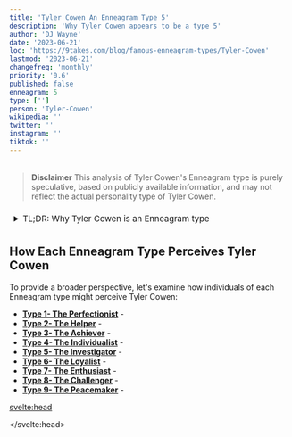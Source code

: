 ```yaml
---
title: 'Tyler Cowen An Enneagram Type 5'
description: 'Why Tyler Cowen appears to be a type 5'
author: 'DJ Wayne'
date: '2023-06-21'
loc: 'https://9takes.com/blog/famous-enneagram-types/Tyler-Cowen'
lastmod: '2023-06-21'
changefreq: 'monthly'
priority: '0.6'
published: false
enneagram: 5
type: ['']
person: 'Tyler-Cowen'
wikipedia: ''
twitter: ''
instagram: ''
tiktok: ''
---
```


<!-- modern principles of economics tyler cowen
tyler cowen blog
modern principles microeconomics
tyler cowen book
stubborn attachments
tyler cohen economist
the complacent class -->

<!-- // notes:  -->

<script>
	import  PopCard  from "../../../lib/components/atoms/PopCard.svelte";
</script>
<div
	style="display: flex;
    justify-content: center;
    margin: 1rem 0;
	"
>
	<PopCard
		image={`/types/3s/${'Tyler-Cowen'}.webp`}
		showIcon={false}
		enneagramType=""
		displayText="Tyler Cowen"
		subtext=""
	/>
</div>

> **Disclaimer** This analysis of Tyler Cowen's Enneagram type is purely speculative, based on publicly available information, and may not reflect the actual personality type of Tyler Cowen.

<details>
<summary class="accordion">TL;DR: Why Tyler Cowen is an Enneagram type</summary>
<div class="panel">
<ul>
<li>
</li>
<li>
</li>
<li>
</li>
<li>
</li>
</ul>
  </div>
</details>

<p class="firstLetter"></p>

## How Each Enneagram Type Perceives Tyler Cowen

To provide a broader perspective, let's examine how individuals of each Enneagram type might perceive Tyler Cowen:

- **[Type 1- The Perfectionist](/blog/enneagram/enneagram-type-1)** -
- **[Type 2- The Helper](/blog/enneagram/enneagram-type-2)** -
- **[Type 3- The Achiever](/blog/enneagram/enneagram-type-3)** -
- **[Type 4- The Individualist](/blog/enneagram/enneagram-type-4)** -
- **[Type 5- The Investigator](/blog/enneagram/enneagram-type-5)** -
- **[Type 6- The Loyalist](/blog/enneagram/enneagram-type-6)** -
- **[Type 7- The Enthusiast](/blog/enneagram/enneagram-type-7)** -
- **[Type 8- The Challenger](/blog/enneagram/enneagram-type-8)** -
- **[Type 9- The Peacemaker](/blog/enneagram/enneagram-type-9)** -

<svelte:head>

<script type="application/ld+json">

</script>

</svelte:head>

<style lang="scss">
article {
    border: 1px solid var(--color-paladin-3);
    margin-top: 1rem;
    padding: 1rem;
    border-radius: 5px;
  }
  .accordion {
    color: var(--color-paladin-4);
    cursor: pointer;
    padding: 0.5rem;
    border: none;
    text-align: left;
    outline: none;
    font-size: 15px;
    transition: 0.4s;
  }

  .accordion:hover {
    background-color: var(--color-theme-purple-v);
    color: var(--color-theme-purple);
  }

  

  .panel {
    padding: 18px;
    background-color: var(--color-paladin-1, white);
    overflow: hidden;

  }
</style>
